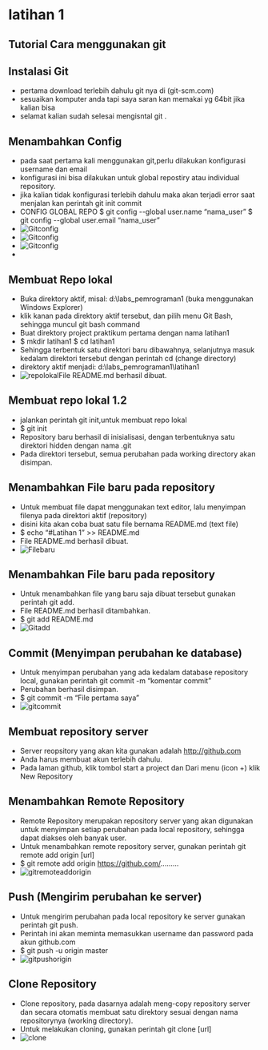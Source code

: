 # latihan 1
## Tutorial Cara menggunakan git
## Instalasi Git
- pertama download terlebih dahulu git nya di (git-scm.com)
- sesuaikan komputer anda tapi saya saran kan memakai yg 64bit jika kalian bisa
- selamat kalian sudah selesai mengisntal git .

## Menambahkan Config
- pada saat pertama kali menggunakan git,perlu dilakukan konfigurasi username dan email
- konfigurasi ini bisa dilakukan untuk global repostiry atau individual repository.
- jika kalian tidak konfigurasi terlebih dahulu maka akan terjadi error saat menjalan kan perintah git init commit 
- CONFIG GLOBAL REPO
$ git config --global user.name “nama_user”
$ git config --global user.email “nama_user”
- ![Gitconfig](C:/Users/LENOVO/Desktop/RALAT%20SS%201%20TROSSS!!!.png)
- ![Gitconfig](C:file:///C:/Users/LENOVO/Desktop/SS%20BHS%20PEMROGRAMAN/RALAT%20SS%202%20TROSSS!!.png)
- ![Gitconfig](C:file:///C:/Users/LENOVO/Desktop/SS%20BHS%20PEMROGRAMAN/RALAT%20SS%203%20TROSSS!!!!.png)
- 
## Membuat Repo lokal
- Buka direktory aktif, misal: d:\labs_pemrograman1 (buka menggunakan Windows Explorer) 
- klik kanan pada direktory aktif tersebut, dan pilih menu Git Bash, sehingga muncul git bash command
- Buat direktory project praktikum pertama dengan nama latihan1
- $ mkdir latihan1 $ cd latihan1
- Sehingga terbentuk satu direktori baru dibawahnya, selanjutnya masuk kedalam direktori tersebut dengan perintah cd (change directory)
- direktory aktif menjadi: d:\labs_pemrograman1\latihan1
- ![repolokal](C:/Users/user/Desktop/New%20folder/Capture12.PNG)File README.md berhasil dibuat. 

## Membuat repo lokal 1.2
- jalankan perintah git init,untuk membuat repo lokal
- $ git init
- Repository baru berhasil di inisialisasi, dengan terbentuknya satu direktori hidden dengan nama .git 
- Pada direktori tersebut, semua perubahan pada working directory akan disimpan.

## Menambahkan File baru pada repository
- Untuk membuat file dapat menggunakan text editor, lalu menyimpan filenya pada direktori aktif (repository) 
- disini kita akan coba buat satu file bernama README.md (text file)
- $ echo “#Latihan 1” >> README.md
- File README.md berhasil dibuat. 
- ![Filebaru](C:/Users/user/Desktop/New%20folder/Capture13.PNG)

## Menambahkan File baru pada repository
- Untuk menambahkan file yang baru saja dibuat tersebut gunakan perintah git add.
- File README.md berhasil ditambahkan. 
- $ git add README.md
- ![Gitadd](C:/Users/user/Desktop/New%20folder/Capture3.PNG)

## Commit (Menyimpan perubahan ke database)
- Untuk menyimpan perubahan yang ada kedalam database repository local, gunakan perintah git commit -m “komentar commit”
- Perubahan berhasil disimpan.
- $ git commit -m “File pertama saya”
- ![gitcommit](C:/Users/user/Desktop/New%20folder/Capture4.PNG)
## Membuat repository server
- Server reopsitory yang akan kita gunakan adalah http://github.com 
- Anda harus membuat akun terlebih dahulu. 
- Pada laman github, klik tombol start a project dan Dari menu (icon +) klik New Repository
## Menambahkan Remote Repository
- Remote Repository merupakan repository server yang akan digunakan untuk menyimpan setiap perubahan pada local repository, sehingga dapat diakses oleh banyak user. 
- Untuk menambahkan remote repository server, gunakan perintah git remote add origin [url]
- $ git remote add origin https://github.com/.........
- ![gitremoteaddorigin](C:/Users/user/Desktop/New%20folder/Capture6.PNG)
## Push (Mengirim perubahan ke server)
- Untuk mengirim perubahan pada local repository ke server gunakan perintah git push.
- Perintah ini akan meminta memasukkan username dan password pada akun github.com
- $ git push -u origin master
- ![gitpushorigin](C:/Users/user/Desktop/New%20folder/Capture7.PNG)
## Clone Repository
- Clone repository, pada dasarnya adalah meng-copy repository server dan secara otomatis membuat satu direktory sesuai dengan nama repositorynya (working directory).
- Untuk melakukan cloning, gunakan perintah git clone [url]
- ![clone](C:/Users/user/Desktop/New%20folder/Capture8.PNG)
